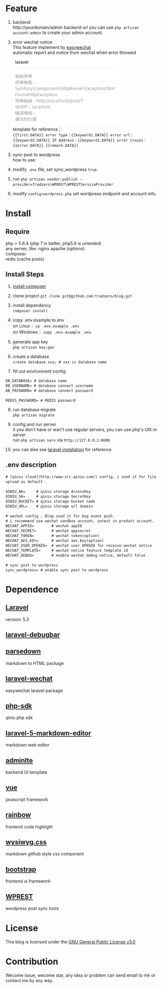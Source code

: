 
# Feature

1. backend  
http://yourdomain/admin backend url you can use `php artisan account:admin` to create your admin account.

2. error wechat notice  
This feature implement by [easywechat](https://easywechat.org/)  
automatic report and notice from wechat when error throwed  
![example](../imgs/wechat_report.png)  
template for reference：  
`{{first.DATA}} error type：{{keyword1.DATA}} error url：{{keyword2.DATA}} IP Address：{{keyword3.DATA}} error traces：{{error.DATA}} {{remark.DATA}}`

3. sync post to wordpress  
how to use: 
1. modify `.env` file, set sync_wordpress `true`. 
2. run `php artisan vendor:publish --provider=Tradzero\WPREST\WPRESTServiceProvider`
3. modify `config/wordpress.php` set wordpress endpoint and account info.

# Install

## Require
php > 5.6.4 (php 7 is better, php5.6 is untested)  
any server, like: nginx apache (options)  
composer  
redis (cache posts)  

## Install Steps

1. [install composer](https://getcomposer.org/doc/00-intro.md)

2. clone project
`git clone git@github.com:tradzero/blog.git` 

3. install dependency  
`composer install`

4. copy .env.example to.env  
on Linux： `cp .env.example .env`  
on Windows： `copy .env.example .env`

5. generate app key  
`php artisan key:gen`

6. create a database  
`create database xxx; # xxx is database name`

7. fill out environment config  

```
DB_DATABASE= # database name
DB_USERNAME= # database connect username
DB_PASSWORD= # database connect password

REDIS_PASSWORD= # REDIS password
```

8. run database migrate  
`php artisan migrate`

9. config and run server  
it you don't have or wan't use regular servers, you can use php's  UIlt-in server  
run `php artisan serv` via `http://127.0.0.1:8000`

10. you can alse see [laravel installation](https://laravel.com/docs/5.4/installation) for reference

## .env description

```
# [qiniu cloud](http://www-src.qiniu.com/) config, i used it for file upload as default .

QINIU_AK=     # qiniu storage AccessKey
QINIU_SK=     # qiniu storage SecretKey
QINIU_BUCKET= # qiniu storage bucket name
QINIU_URL=    # qiniu storage url domain

# wechat config , Blog used it for bug event push.
# i recommend use wechat sandbox account, untest in product account.
WECHAT_APPID=        # wechat appID
WECHAT_SECRET=       # wechat appsecret
WECHAT_TOKEN=        # wechat token(option)
WECHAT_AES_KEY=      # wechat aes_key(option)
WECHAT_USER_OPENID=  # wechat user OPENID for receive wechat notice
WECHAT_TEMPLATE=     # wechat notice feature template id
WECHAT_DEBUG=        # enable wechat debug notice, default false

# sync post to wordpress
sync_wordpress= # enable sync post to wordpress
```

# Dependence

## [Laravel](https://laravel.com/)  
version: 5.3

## [laravel-debugbar](https://github.com/barryvdh/laravel-debugbar)

## [parsedown](https://github.com/erusev/parsedown)  
markdown to HTML package

## [laravel-wechat](https://easywechat.org/)  
easywechat laravel package

## [php-sdk](https://github.com/qiniu/php-sdk)  
qiniu php sdk

## [laravel-5-markdown-editor](https://github.com/yccphp/laravel-5-markdown-editor)  
markdown web editor

## [adminlte](https://adminlte.io/)  
backend UI template

## [vue](https://cn.vuejs.org/)
javascript framework

## [rainbow](https://github.com/ccampbell/rainbow)  
frontend code highlight

## [wysiwyg.css](https://github.com/jgthms/wysiwyg.css)
markdown github style css component

## [bootstrap](http://getbootstrap.com/)
frontend ui framework

## [WPREST](https://github.com/tradzero/WPREST)
wordpress post sync tools
# License

This blog is licensed under the [GNU General Public License v3.0](http://www.gnu.org/licenses/gpl-3.0.html)

# Contribution
Wecome issue, wecome star, any idea or problem can send email to me or contact me by any way.